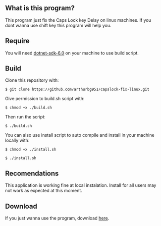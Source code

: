 ## What is this program?

This program just fix the Caps Lock key Delay on linux machines.
If you dont wanna use shift key this program will help you.

## Require

You will need <a href="https://dotnet.microsoft.com/en-us/download">dotnet-sdk-6.0</a> on your machine to use build script.

## Build

Clone this repository with:

    $ git clone https://github.com/arthurbg951/capslock-fix-linux.git

Give permission to build.sh script with:

    $ chmod +x ./build.sh

Then run the script:

    $ ./build.sh

You can also use install script to auto compile and install in your machine locally with:

    $ chmod +x ./install.sh

    $ ./install.sh

## Recomendations

This application is working fine at local instalation. Install for all users may not work as expected at this moment.

## Download

If you just wanna use the program, download <a href="https://github.com/arthurbg951/capslock-fix-linux/blob/main/caps-fix-beta-v1.0.6.zip">here</a>.